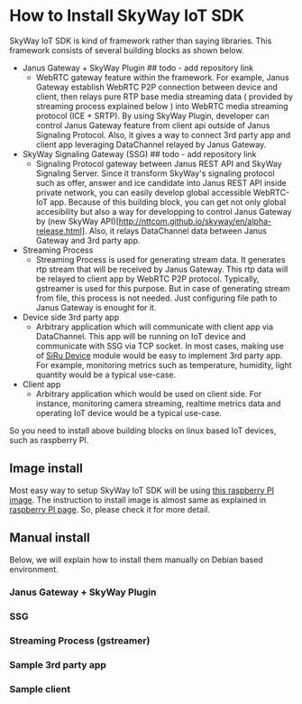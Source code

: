 # How to Install SkyWay IoT SDK

SkyWay IoT SDK is kind of framework rather than saying libraries. This framework consists of several building blocks as shown below.

- Janus Gateway + SkyWay Plugin ## todo - add repository link
  - WebRTC gateway feature within the framework. For example, Janus Gateway establish WebRTC P2P connection between device and client, then relays pure RTP base media streaming data ( provided by streaming process explained below ) into WebRTC media streaming protocol (ICE + SRTP). By using SkyWay Plugin, developer can control Janus Gateway feature from client api outside of Janus Signaling Protocol. Also, it gives a way to connect 3rd party app and client app leveraging DataChannel relayed by Janus Gateway.
- SkyWay Signaling Gateway (SSG) ## todo - add repository link
  - Signaling Protocol gateway between Janus REST API and SkyWay Signaling Server. Since it transform SkyWay's signaling protocol such as offer, answer and ice candidate into Janus REST API inside private network, you can easily develop global accessible WebRTC-IoT app. Because of this building block, you can get not only global accesibility but also a way for developping to control Janus Gateway by (new SkyWay API)[http://nttcom.github.io/skyway/en/alpha-release.html]. Also, it relays DataChannel data between Janus Gateway and 3rd party app.
- Streaming Process
  - Streaming Process is used for generating stream data. It generates rtp stream that will be received by Janus Gateway. This rtp data will be relayed to client app by WebRTC P2P protocol. Typically, gstreamer is used for this purpose. But in case of generating stream from file, this process is not needed. Just configuring file path to Janus Gateway is enought for it.
- Device side 3rd party app
  - Arbitrary application which will communicate with client app via DataChannel. This app will be running on IoT device and communicate with SSG via TCP socket. In most cases, making use of [SiRu Device](@@@) module would be easy to implement 3rd party app. For example, monitoring metrics such as temperature, humidity, light quantity would be a typical use-case.
- Client app
  - Arbitrary application which would be used on client side. For instance, monitoring camera streaming, realtime metrics data and operating IoT device would be a typical use-case.

So you need to install above building blocks on linux based IoT devices, such as raspberry PI.

## Image install

Most easy way to setup SkyWay IoT SDK will be using [this raspberry PI image](@@@). The instruction to install image is almost same as explained in [raspberry PI page](https://www.raspberrypi.org/documentation/installation/installing-images/). So, please check it for more detail.

## Manual install

Below, we will explain how to install them manually on Debian based environment.

### Janus Gateway + SkyWay Plugin

### SSG

### Streaming Process (gstreamer)

### Sample 3rd party app

### Sample client